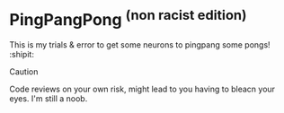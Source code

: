 # PingPangPong <sup>(non racist edition)</sup>
This is my trials & error to get some neurons to pingpang some pongs! :shipit:
> [!CAUTION]
> Code reviews on your own risk, might lead to you having to bleacn your eyes. I'm still a noob.
